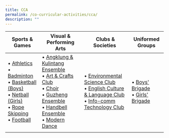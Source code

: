 ```yaml
---
title: CCA
permalink: /co-curricular-activities/cca/
description: ""
---
```

| Sports & Games | Visual & Performing Arts | Clubs & Societies  | Uniformed Groups |
| --- | --- | --- | --- |
| • [Athletics](https://staging.d33dbb0ee5w4xi.amplifyapp.com/co-curricular-activities/cca/sports-n-games/athletics/) <br> • [Badminton](https://staging.d33dbb0ee5w4xi.amplifyapp.com/co-curricular-activities/cca/sports-n-games/badminton/) <br> • [Basketball (Boys)](https://staging.d33dbb0ee5w4xi.amplifyapp.com/co-curricular-activities/cca/sports-n-games/basketball/) <br> • [Netball (Girls)](https://cms.isomer.gov.sg/sites/moe-geylangmtdpri/folders/co-curricular-activities/subfolders/Sports%20%26%20Games/editPage/Netball.md) <br> • [Rope Skipping](https://cms.isomer.gov.sg/sites/moe-geylangmtdpri/folders/co-curricular-activities/subfolders/Sports%20%26%20Games/editPage/Rope%20Skipping.md) <br>• [Football](https://cms.isomer.gov.sg/sites/moe-geylangmtdpri/folders/co-curricular-activities/subfolders/Sports%20%26%20Games/editPage/Football.md) | • [Angklung & Kulintang Ensemble](https://cms.isomer.gov.sg/sites/moe-geylangmtdpri/folders/co-curricular-activities/subfolders/Visual%20and%20Performing%20Arts/editPage/Angklung%20%26%20Kulintang%20Ensemble.md) <br>• [Art & Crafts Club](https://cms.isomer.gov.sg/sites/moe-geylangmtdpri/folders/co-curricular-activities/subfolders/Visual%20and%20Performing%20Arts/editPage/Art%20%26%20Crafts%20Club.md) <br> • [Choir](https://cms.isomer.gov.sg/sites/moe-geylangmtdpri/folders/co-curricular-activities/subfolders/Visual%20and%20Performing%20Arts/editPage/Choir.md) <br> • [Guzheng Ensemble](https://cms.isomer.gov.sg/sites/moe-geylangmtdpri/folders/co-curricular-activities/subfolders/Visual%20and%20Performing%20Arts/editPage/Guzheng%20Ensemble.md) <br> • [Handbell Ensemble](https://cms.isomer.gov.sg/sites/moe-geylangmtdpri/folders/co-curricular-activities/subfolders/Visual%20and%20Performing%20Arts/editPage/Handbells%20Ensemble.md) <br> • [Modern Dance](https://cms.isomer.gov.sg/sites/moe-geylangmtdpri/folders/co-curricular-activities/subfolders/Visual%20and%20Performing%20Arts/editPage/Modern%20Dance.md) | • [Environmental Science Club](https://cms.isomer.gov.sg/sites/moe-geylangmtdpri/folders/co-curricular-activities/subfolders/Clubs%20%26%20Societies/editPage/Environmental%20Science%20Club.md) <br>• [English Culture & Language Club](https://cms.isomer.gov.sg/sites/moe-geylangmtdpri/folders/co-curricular-activities/subfolders/Clubs%20%26%20Societies/editPage/English%20Culture%20%26%20Language%20Club.md) <br> • [Info-comm Technology Club](https://cms.isomer.gov.sg/sites/moe-geylangmtdpri/folders/co-curricular-activities/subfolders/Clubs%20%26%20Societies/editPage/Infocomm%20Technology%20Club.md) | • [Boys' Brigade](https://cms.isomer.gov.sg/sites/moe-geylangmtdpri/folders/co-curricular-activities/subfolders/Uniformed%20Groups/editPage/Boys'%20Brigade.md) <br> • [Girls' Brigade](https://cms.isomer.gov.sg/sites/moe-geylangmtdpri/folders/co-curricular-activities/subfolders/Uniformed%20Groups/editPage/Girls'%20Brigade.md) |
| | |